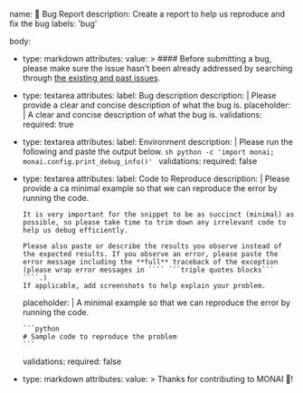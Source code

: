 name: 🐛 Bug Report
description: Create a report to help us reproduce and fix the bug
labels: 'bug'

body:

- type: markdown
  attributes:
    value: >
      #### Before submitting a bug, please make sure the issue hasn't been already addressed by searching through [the existing and past issues](https://github.com/Project-MONAI/MONAI/issues?q=is%3Aissue+sort%3Acreated-desc+).
- type: textarea
  attributes:
    label: Bug description
    description: |
      Please provide a clear and concise description of what the bug is.
    placeholder: |
      A clear and concise description of what the bug is.
  validations:
    required: true
- type: textarea
  attributes:
    label: Environment
    description: |
      Please run the following and paste the output below.
      ```sh
      python -c 'import monai; monai.config.print_debug_info()'
      ```
  validations:
    required: false
- type: textarea
  attributes:
    label: Code to Reproduce
    description: |
      Please provide a ca minimal example so that we can reproduce the error by running the code.

      It is very important for the snippet to be as succinct (minimal) as possible, so please take time to trim down any irrelevant code to help us debug efficiently.

      Please also paste or describe the results you observe instead of the expected results. If you observe an error, please paste the error message including the **full** traceback of the exception (please wrap error messages in ```` ```triple quotes blocks``` ````.)
      If applicable, add screenshots to help explain your problem.
    placeholder: |
      A minimal example so that we can reproduce the error by running the code.

      ```python
      # Sample code to reproduce the problem
      ```
  validations:
    required: false
- type: markdown
  attributes:
    value: >
      Thanks for contributing to MONAI 🎉!
